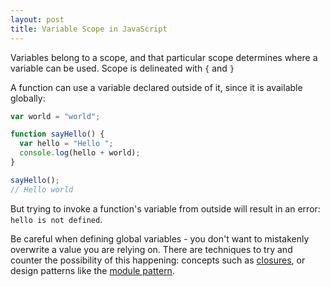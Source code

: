 ```yaml
---
layout: post
title: Variable Scope in JavaScript
---
```


Variables belong to a scope, and that particular scope determines where a variable can be used. Scope is delineated with `{` and `}`

A function can use a variable declared outside of it, since it is available globally:

```js
var world = "world";

function sayHello() {
  var hello = "Hello ";
  console.log(hello + world);
}

sayHello();
// Hello world
```


But trying to invoke a function's variable from outside will result in an error: `hello is not defined`.

Be careful when defining global variables - you don't want to mistakenly overwrite a value you are relying on. There are techniques to try and counter the possibility of this happening: concepts such as [closures](http://danmatthew.co.uk/2014/02/03/closures-101), or design patterns like the [module pattern](http://yuiblog.com/blog/2007/06/12/module-pattern/).
